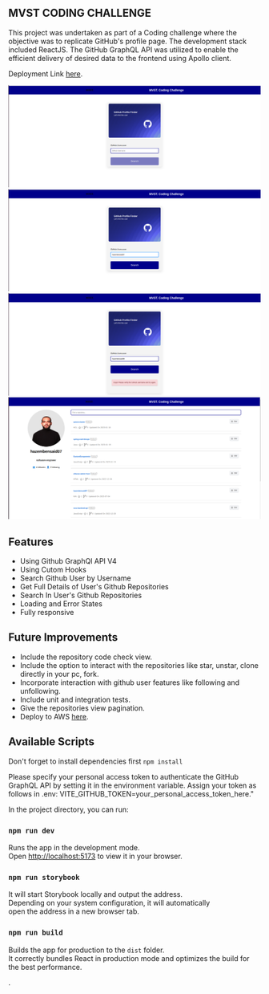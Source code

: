 ## MVST CODING CHALLENGE

This project was undertaken as part of a Coding challenge where the objective was to replicate GitHub's profile page. The development stack included ReactJS. The GitHub GraphQL API was utilized to enable the efficient delivery of desired data to the frontend using Apollo client.

Deployment Link <a href="https://mvst-coding-challengee.netlify.app/" target="_blank" rel="noopener noreferrer">here</a>.

![plot](./src/assets/image1.png)
![plot](./src/assets/image2.png)
![plot](./src/assets/image3.png)
![plot](./src/assets/image4.png)

## Features

- Using Github GraphQl API V4
- Using Cutom Hooks
- Search Github User by Username
- Get Full Details of User's Github Repositories
- Search In User's Github Repositories
- Loading and Error States
- Fully responsive

## Future Improvements

- Include the repository code check view.
- Include the option to interact with the repositories like star, unstar, clone directly in your pc, fork.
- Incorporate interaction with github user features like following and unfollowing.
- Include unit and integration tests.
- Give the repositories view pagination.
- Deploy to AWS <a href="https://medium.com/@hazembensaid195/deploy-a-react-application-on-aws-s3-aws-cloudfront-route53-aws-certificate-manager-using-bdafc8ff7e25" target="_blank" rel="noopener noreferrer">here</a>.

## Available Scripts

Don't forget to install dependencies first `npm install`


Please specify your personal access token to authenticate the GitHub GraphQL API by setting it in the environment variable. Assign your token as follows in .env: 
VITE_GITHUB_TOKEN=your_personal_access_token_here."

In the project directory, you can run:

### `npm run dev`

Runs the app in the development mode.\
Open [http://localhost:5173](http://localhost:5173) to view it in your browser.

### `npm run storybook`

It will start Storybook locally and output the address.\
Depending on your system configuration, it will automatically \
open the address in a new browser tab.

### `npm run build`

Builds the app for production to the `dist` folder.\
It correctly bundles React in production mode and optimizes the build for the best performance.

.
